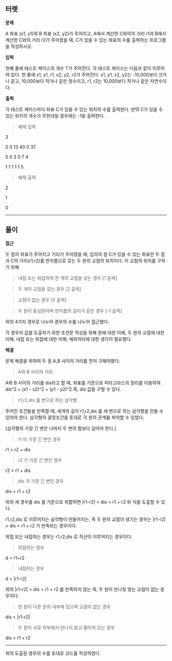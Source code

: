 ## 터렛

**문제**

A 좌표 (x1, y1)와 B 좌표 (x2, y2)가 주어지고, 
A에서 계산한 C와의의 거리 r1과 B에서 계산한 C와의 거리 r2가 주어졌을 때, 
C가 있을 수 있는 좌표의 수를 출력하는 프로그램을 작성하시오.

**입력**

첫째 줄에 테스트 케이스의 개수 T가 주어진다. 각 테스트 케이스는 다음과 같이 이루어져 있다.
한 줄에 x1, y1, r1, x2, y2, r2가 주어진다. x1, y1, x2, y2는 -10,000보다 크거나 같고, 
10,000보다 작거나 같은 정수이고, r1, r2는 10,000보다 작거나 같은 자연수이다.

**출력**

각 테스트 케이스마다 좌표 C가 있을 수 있는 위치의 수를 출력한다. 
만약 C가 있을 수 있는 위치의 개수가 무한대일 경우에는 -1을 출력한다.


> 예제 입력

3

0 0 13 40 0 37

0 0 3 0 7 4

1 1 1 1 1 5

> 예제 출력

2

1

0

___ 
## 풀이

**접근**

두 점의 좌표가 주어지고 거리가 주어졌을 때, 임의의 점 C가 있을 수 있는 좌표란
두 점과 C의 거리(r1,r2)를 반지름으로 갖는 두 원의 교점의 위치이다.
이 교점의 위치를 구하기 위해
> 내접 또는 외접하여 한 개의 교점을 갖는 경우 [1 출력]

> 두 개의 교점을 갖는 경우 [2 출력]

> 교점이 없는 경우 [0 출력]

> 두 원이 동심원이며 반지름의 길이가 같은 경우 [-1 출력]

위의 4가지 경우로 나누어 경우의 수를 나누어 접근했다.

각 경우의 값을 도출하기 위한 조건문 작성을 위해
원에 대한 이해, 두 원의 교점에 대한 이해, 내접 또는 외접에 대한 이해, 예외처리에 대한 생각이 필요했다.

**해결**

문제 해결을 위하여 두 점 A,B 사이의 거리를 먼저 구해야했다.
> A와 B 사이의 거리

  A와 B 사이의 거리를 dis라고 할 때,
  좌표를 기준으로 피타고라스의 정리를 이용하여
  dis^2 = (x1 - x2)^2 + (y1 - y2)^2
  즉, dis 값을 구할 수 있다.

> r1,r2,dis 를 변으로 하는 삼각형

  주어진 조건들을 만족할 때, 세개의 길이 r1,r2,dis 를 세 변으로 하는 삼각형을 만들 수 있어야 한다.
  삼각형의 결정조건을 토대로 각 원의 관계를 파악할 수 있었다.

  [삼각형의 가장 긴 변은 나머지 두 변의 합보다 길어야 한다.]
> r1 이 가장 긴 변인 경우

  r1 > r2 + dis

> r2 가 가장 긴 변인 경우

  r2 > r1 + dis

> dis 가 가장 긴 변인 경우

  dis > r1 + r2

  위의 세 경우를 dis 를 기준으로 취합하면
   |r1-r2| < dis < r1 + r2
  위 식을 도출할 수 있다.

  r1,r2,dis 로 이루어지는 삼각형이 만들어지는, 즉 두 원의 교점이 생기는 경우는 
  |r1-r2| < dis < r1 + r2 가 만족되는 경우이다.

  외접 또는 내접하는 경우는 r1,r2,dis 로 직선이 이루어지는 경우이다.
> 외접하는 경우

  d = r1+r2

> 내접하는 경우

  d = |r1-r2|

  위의 |r1-r2| < dis < r1 + r2 를 만족하지 않는
  즉, 두 원이 만나짖 않는 교점이 없는 경우이다.

> 한 원이 다른 원의 내부에 있으며 교점이 없는 경우

  dis < |r1-r2|

> 두 원이 서로 외부에서 만나지 않고 떨어져 있는 경우

  dis > r1 + r2

---
위의 도출된 경우의 수를 토대로 코드를 작성하였다.
